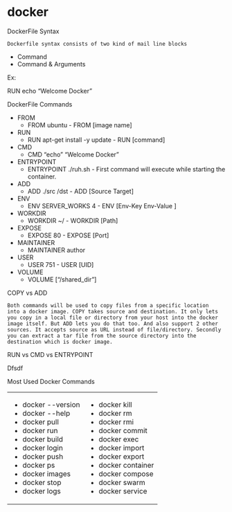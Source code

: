 # docker
<!-- Output copied to clipboard! -->

<!-----
NEW: Check the "Suppress top comment" option to remove this info from the output.

Conversion time: 0.63 seconds.


Using this Markdown file:

1. Paste this output into your source file.
2. See the notes and action items below regarding this conversion run.
3. Check the rendered output (headings, lists, code blocks, tables) for proper
   formatting and use a linkchecker before you publish this page.

Conversion notes:

* Docs to Markdown version 1.0β29
* Wed Jul 08 2020 05:31:52 GMT-0700 (PDT)
* Source doc: DockerFile Syntax
* Tables are currently converted to HTML tables.
----->


DockerFile Syntax

	Dockerfile syntax consists of two kind of mail line blocks



*   Command
*   Command & Arguments

Ex:

RUN echo “Welcome Docker”

DockerFile Commands



*   FROM
    *   FROM ubuntu  - FROM [image name]
*   RUN 
    *   RUN apt-get install -y update - RUN [command]
*   CMD
    *   CMD “echo” “Welcome Docker”
*   ENTRYPOINT
    *   ENTRYPOINT ./ruh.sh - First command will execute while starting the container. 
*   ADD
    *   ADD ./src /dst - ADD [Source Target]
*   ENV 
    *   ENV SERVER_WORKS 4 - ENV [Env-Key Env-Value ]
*   WORKDIR
    *   WORKDIR ~/ - WORKDIR [Path]
*   EXPOSE
    *   EXPOSE 80 - EXPOSE [Port]
*   MAINTAINER
    *   MAINTAINER author
*   USER
    *   USER 751 - USER [UID]
*   VOLUME
    *   VOLUME [“/shared_dir”]

COPY vs ADD

	Both commands will be used to copy files from a specific location  into a docker image. COPY takes source and destination. It only lets you copy in a local file or directory from your host into the docker image itself. But ADD lets you do that too. And also support 2 other sources. It accepts source as URL instead of file/directory. Secondly you can extract a tar file from the source directory into the destination which is docker image. 

RUN vs CMD vs ENTRYPOINT

Dfsdf

Most Used Docker Commands


<table>
  <tr>
   <td>
<ul>

<li>docker  --version

<li>docker  --help

<li>docker  pull

<li>docker run

<li>docker build

<li>docker login

<li>docker push

<li>docker ps

<li>docker images

<li>docker stop

<li>docker logs
</li>
</ul>
   </td>
   <td>
<ul>

<li>docker kill

<li>docker rm

<li>docker rmi

<li>docker commit

<li>docker exec

<li>docker import

<li>docker export

<li>docker container

<li>docker compose

<li>docker swarm

<li>docker service
</li>
</ul>
   </td>
  </tr>
</table>

